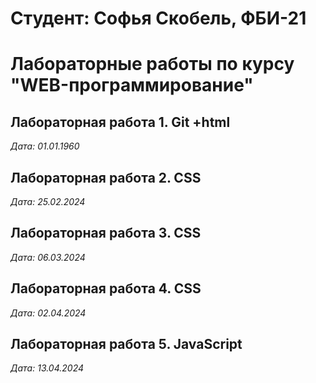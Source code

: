 # Студент: Софья Скобель, ФБИ-21

# Лабораторные работы по курсу "WEB-программирование"

## Лабораторная работа 1. Git +html

*Дата: 01.01.1960*

## Лабораторная работа 2. CSS

*Дата: 25.02.2024*

## Лабораторная работа 3. CSS

*Дата: 06.03.2024*

## Лабораторная работа 4. CSS

*Дата: 02.04.2024*

## Лабораторная работа 5. JavaScript

*Дата: 13.04.2024*